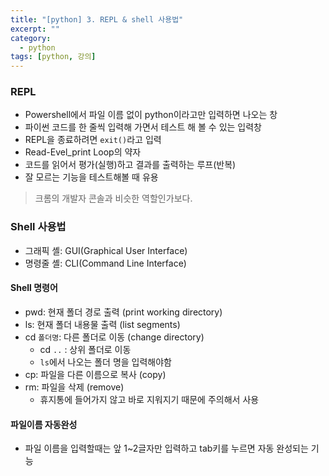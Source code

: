 ```yaml
---
title: "[python] 3. REPL & shell 사용법"
excerpt: ""
category:
  - python
tags: [python, 강의]
---
```


### REPL

- Powershell에서 파일 이름 없이 python이라고만 입력하면 나오는 창
- 파이썬 코드를 한 줄씩 입력해 가면서 테스트 해 볼 수 있는 입력창
- REPL을 종료하려면 `exit()`라고 입력
- Read-Evel_print Loop의 약자
- 코드를 읽어서 평가(실행)하고 결과를 출력하는 루프(반복)
- 잘 모르는 기능을 테스트해볼 때 유용

> 크롬의 개발자 콘솔과 비슷한 역할인가보다.

  

### Shell 사용법

- 그래픽 셸: GUI(Graphical User Interface)
- 명령줄 셸: CLI(Command Line Interface)

#### Shell 명령어

- pwd: 현재 폴더 경로 출력 (print working directory)
- ls: 현재 폴더 내용물 출력 (list segments)
- cd `폴더명`: 다른 폴더로 이동 (change directory)
  - cd `..` : 상위 폴더로 이동
  - `ls`에서 나오는 폴더 명을 입력해야함
- cp: 파일을 다른 이름으로 복사 (copy)
- rm: 파일을 삭제 (remove)
  - 휴지통에 들어가지 않고 바로 지워지기 때문에 주의해서 사용

#### 파일이름 자동완성

- 파일 이름을 입력할때는 앞 1~2글자만 입력하고 tab키를 누르면 자동 완성되는 기능